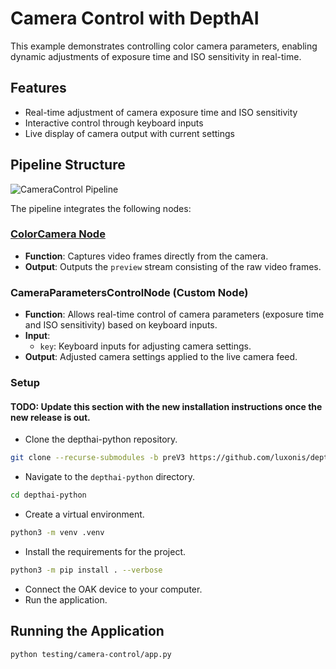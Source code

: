 # Camera Control with DepthAI

This example demonstrates controlling color camera parameters, enabling dynamic adjustments of exposure time and ISO sensitivity in real-time.

## Features

- Real-time adjustment of camera exposure time and ISO sensitivity
- Interactive control through keyboard inputs
- Live display of camera output with current settings

## Pipeline Structure

![CameraControl Pipeline](https://docs.luxonis.com/projects/sdk/en/latest/_images/camera_control.png)

The pipeline integrates the following nodes:

### [ColorCamera Node](https://docs.luxonis.com/projects/api/en/latest/components/nodes/color_camera/?highlight=ColorCamera)
- **Function**: Captures video frames directly from the camera.
- **Output**: Outputs the `preview` stream consisting of the raw video frames.

### CameraParametersControlNode (Custom Node)
- **Function**: Allows real-time control of camera parameters (exposure time and ISO sensitivity) based on keyboard inputs.
- **Input**: 
  - `key`: Keyboard inputs for adjusting camera settings.
- **Output**: Adjusted camera settings applied to the live camera feed.

### Setup
#### TODO: Update this section with the new installation instructions once the new release is out.
- Clone the depthai-python repository.
```bash
git clone --recurse-submodules -b preV3 https://github.com/luxonis/depthai-python.git
```
- Navigate to the `depthai-python` directory.
```bash
cd depthai-python
```
- Create a virtual environment.
```bash
python3 -m venv .venv
```
- Install the requirements for the project.
```bash
python3 -m pip install . --verbose
```
- Connect the OAK device to your computer.
- Run the application.

## Running the Application
```bash
python testing/camera-control/app.py
```
